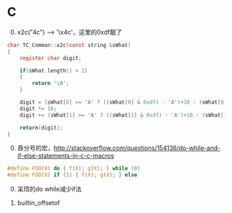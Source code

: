# C

0. x2c("4c") --> '\x4c'，这里的0xdf靓了
```c
char TC_Common::x2c(const string &sWhat)
{
    register char digit;

    if(sWhat.length() < 2)
    {
        return '\0';
    }

    digit = (sWhat[0] >= 'A' ? ((sWhat[0] & 0xdf) - 'A')+10 : (sWhat[0] - '0'));
    digit *= 16;
    digit += (sWhat[1] >= 'A' ? ((sWhat[1] & 0xdf) - 'A')+10 : (sWhat[1] - '0'));

    return(digit);
}
```

0. 吞分号的宏，http://stackoverflow.com/questions/154136/do-while-and-if-else-statements-in-c-c-macros
```c
#define FOO(X) do { f(X); g(X); } while (0)
#define FOO(X) if (1) { f(X); g(X); } else
```

0. 呆顼的do while减少if法

0. builtin_offsetof


